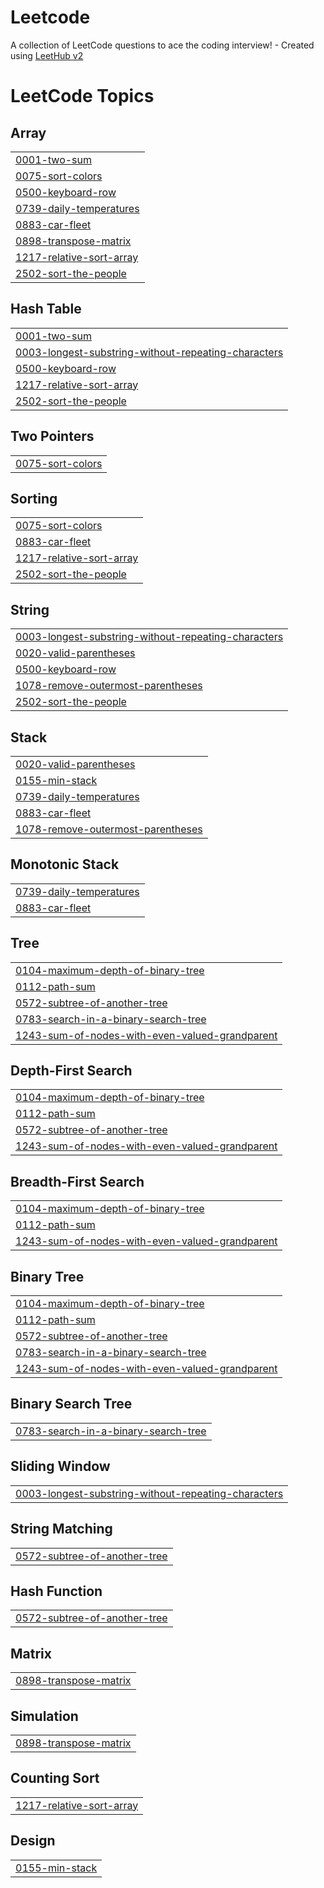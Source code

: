 # Leetcode
A collection of LeetCode questions to ace the coding interview! - Created using [LeetHub v2](https://github.com/arunbhardwaj/LeetHub-2.0)

<!---LeetCode Topics Start-->
# LeetCode Topics
## Array
|  |
| ------- |
| [0001-two-sum](https://github.com/fenet-as/Leetcode/tree/master/0001-two-sum) |
| [0075-sort-colors](https://github.com/fenet-as/Leetcode/tree/master/0075-sort-colors) |
| [0500-keyboard-row](https://github.com/fenet-as/Leetcode/tree/master/0500-keyboard-row) |
| [0739-daily-temperatures](https://github.com/fenet-as/Leetcode/tree/master/0739-daily-temperatures) |
| [0883-car-fleet](https://github.com/fenet-as/Leetcode/tree/master/0883-car-fleet) |
| [0898-transpose-matrix](https://github.com/fenet-as/Leetcode/tree/master/0898-transpose-matrix) |
| [1217-relative-sort-array](https://github.com/fenet-as/Leetcode/tree/master/1217-relative-sort-array) |
| [2502-sort-the-people](https://github.com/fenet-as/Leetcode/tree/master/2502-sort-the-people) |
## Hash Table
|  |
| ------- |
| [0001-two-sum](https://github.com/fenet-as/Leetcode/tree/master/0001-two-sum) |
| [0003-longest-substring-without-repeating-characters](https://github.com/fenet-as/Leetcode/tree/master/0003-longest-substring-without-repeating-characters) |
| [0500-keyboard-row](https://github.com/fenet-as/Leetcode/tree/master/0500-keyboard-row) |
| [1217-relative-sort-array](https://github.com/fenet-as/Leetcode/tree/master/1217-relative-sort-array) |
| [2502-sort-the-people](https://github.com/fenet-as/Leetcode/tree/master/2502-sort-the-people) |
## Two Pointers
|  |
| ------- |
| [0075-sort-colors](https://github.com/fenet-as/Leetcode/tree/master/0075-sort-colors) |
## Sorting
|  |
| ------- |
| [0075-sort-colors](https://github.com/fenet-as/Leetcode/tree/master/0075-sort-colors) |
| [0883-car-fleet](https://github.com/fenet-as/Leetcode/tree/master/0883-car-fleet) |
| [1217-relative-sort-array](https://github.com/fenet-as/Leetcode/tree/master/1217-relative-sort-array) |
| [2502-sort-the-people](https://github.com/fenet-as/Leetcode/tree/master/2502-sort-the-people) |
## String
|  |
| ------- |
| [0003-longest-substring-without-repeating-characters](https://github.com/fenet-as/Leetcode/tree/master/0003-longest-substring-without-repeating-characters) |
| [0020-valid-parentheses](https://github.com/fenet-as/Leetcode/tree/master/0020-valid-parentheses) |
| [0500-keyboard-row](https://github.com/fenet-as/Leetcode/tree/master/0500-keyboard-row) |
| [1078-remove-outermost-parentheses](https://github.com/fenet-as/Leetcode/tree/master/1078-remove-outermost-parentheses) |
| [2502-sort-the-people](https://github.com/fenet-as/Leetcode/tree/master/2502-sort-the-people) |
## Stack
|  |
| ------- |
| [0020-valid-parentheses](https://github.com/fenet-as/Leetcode/tree/master/0020-valid-parentheses) |
| [0155-min-stack](https://github.com/fenet-as/Leetcode/tree/master/0155-min-stack) |
| [0739-daily-temperatures](https://github.com/fenet-as/Leetcode/tree/master/0739-daily-temperatures) |
| [0883-car-fleet](https://github.com/fenet-as/Leetcode/tree/master/0883-car-fleet) |
| [1078-remove-outermost-parentheses](https://github.com/fenet-as/Leetcode/tree/master/1078-remove-outermost-parentheses) |
## Monotonic Stack
|  |
| ------- |
| [0739-daily-temperatures](https://github.com/fenet-as/Leetcode/tree/master/0739-daily-temperatures) |
| [0883-car-fleet](https://github.com/fenet-as/Leetcode/tree/master/0883-car-fleet) |
## Tree
|  |
| ------- |
| [0104-maximum-depth-of-binary-tree](https://github.com/fenet-as/Leetcode/tree/master/0104-maximum-depth-of-binary-tree) |
| [0112-path-sum](https://github.com/fenet-as/Leetcode/tree/master/0112-path-sum) |
| [0572-subtree-of-another-tree](https://github.com/fenet-as/Leetcode/tree/master/0572-subtree-of-another-tree) |
| [0783-search-in-a-binary-search-tree](https://github.com/fenet-as/Leetcode/tree/master/0783-search-in-a-binary-search-tree) |
| [1243-sum-of-nodes-with-even-valued-grandparent](https://github.com/fenet-as/Leetcode/tree/master/1243-sum-of-nodes-with-even-valued-grandparent) |
## Depth-First Search
|  |
| ------- |
| [0104-maximum-depth-of-binary-tree](https://github.com/fenet-as/Leetcode/tree/master/0104-maximum-depth-of-binary-tree) |
| [0112-path-sum](https://github.com/fenet-as/Leetcode/tree/master/0112-path-sum) |
| [0572-subtree-of-another-tree](https://github.com/fenet-as/Leetcode/tree/master/0572-subtree-of-another-tree) |
| [1243-sum-of-nodes-with-even-valued-grandparent](https://github.com/fenet-as/Leetcode/tree/master/1243-sum-of-nodes-with-even-valued-grandparent) |
## Breadth-First Search
|  |
| ------- |
| [0104-maximum-depth-of-binary-tree](https://github.com/fenet-as/Leetcode/tree/master/0104-maximum-depth-of-binary-tree) |
| [0112-path-sum](https://github.com/fenet-as/Leetcode/tree/master/0112-path-sum) |
| [1243-sum-of-nodes-with-even-valued-grandparent](https://github.com/fenet-as/Leetcode/tree/master/1243-sum-of-nodes-with-even-valued-grandparent) |
## Binary Tree
|  |
| ------- |
| [0104-maximum-depth-of-binary-tree](https://github.com/fenet-as/Leetcode/tree/master/0104-maximum-depth-of-binary-tree) |
| [0112-path-sum](https://github.com/fenet-as/Leetcode/tree/master/0112-path-sum) |
| [0572-subtree-of-another-tree](https://github.com/fenet-as/Leetcode/tree/master/0572-subtree-of-another-tree) |
| [0783-search-in-a-binary-search-tree](https://github.com/fenet-as/Leetcode/tree/master/0783-search-in-a-binary-search-tree) |
| [1243-sum-of-nodes-with-even-valued-grandparent](https://github.com/fenet-as/Leetcode/tree/master/1243-sum-of-nodes-with-even-valued-grandparent) |
## Binary Search Tree
|  |
| ------- |
| [0783-search-in-a-binary-search-tree](https://github.com/fenet-as/Leetcode/tree/master/0783-search-in-a-binary-search-tree) |
## Sliding Window
|  |
| ------- |
| [0003-longest-substring-without-repeating-characters](https://github.com/fenet-as/Leetcode/tree/master/0003-longest-substring-without-repeating-characters) |
## String Matching
|  |
| ------- |
| [0572-subtree-of-another-tree](https://github.com/fenet-as/Leetcode/tree/master/0572-subtree-of-another-tree) |
## Hash Function
|  |
| ------- |
| [0572-subtree-of-another-tree](https://github.com/fenet-as/Leetcode/tree/master/0572-subtree-of-another-tree) |
## Matrix
|  |
| ------- |
| [0898-transpose-matrix](https://github.com/fenet-as/Leetcode/tree/master/0898-transpose-matrix) |
## Simulation
|  |
| ------- |
| [0898-transpose-matrix](https://github.com/fenet-as/Leetcode/tree/master/0898-transpose-matrix) |
## Counting Sort
|  |
| ------- |
| [1217-relative-sort-array](https://github.com/fenet-as/Leetcode/tree/master/1217-relative-sort-array) |
## Design
|  |
| ------- |
| [0155-min-stack](https://github.com/fenet-as/Leetcode/tree/master/0155-min-stack) |
<!---LeetCode Topics End-->
